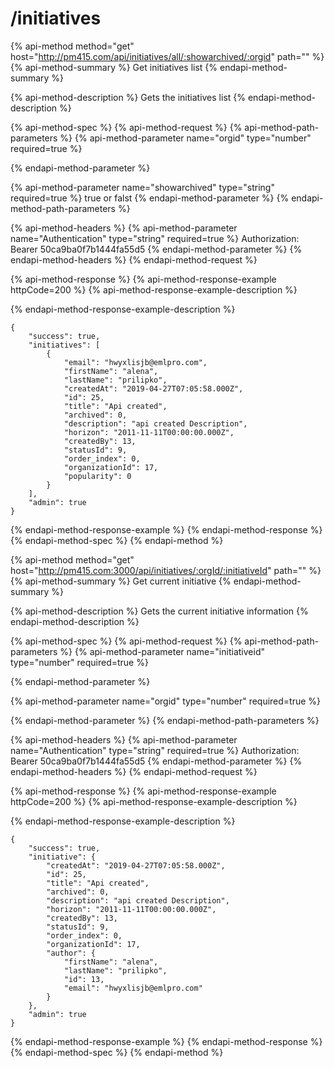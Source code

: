 # /initiatives

{% api-method method="get" host="http://pm415.com/api/initiatives/all/:showarchived/:orgid" path="" %}
{% api-method-summary %}
Get initiatives list
{% endapi-method-summary %}

{% api-method-description %}
Gets the initiatives list
{% endapi-method-description %}

{% api-method-spec %}
{% api-method-request %}
{% api-method-path-parameters %}
{% api-method-parameter name="orgid" type="number" required=true %}

{% endapi-method-parameter %}

{% api-method-parameter name="showarchived" type="string" required=true %}
true or falst
{% endapi-method-parameter %}
{% endapi-method-path-parameters %}

{% api-method-headers %}
{% api-method-parameter name="Authentication" type="string" required=true %}
Authorization: Bearer 50ca9ba0f7b1444fa55d5
{% endapi-method-parameter %}
{% endapi-method-headers %}
{% endapi-method-request %}

{% api-method-response %}
{% api-method-response-example httpCode=200 %}
{% api-method-response-example-description %}

{% endapi-method-response-example-description %}

```
{
    "success": true,
    "initiatives": [
        {
            "email": "hwyxlisjb@emlpro.com",
            "firstName": "alena",
            "lastName": "prilipko",
            "createdAt": "2019-04-27T07:05:58.000Z",
            "id": 25,
            "title": "Api created",
            "archived": 0,
            "description": "api created Description",
            "horizon": "2011-11-11T00:00:00.000Z",
            "createdBy": 13,
            "statusId": 9,
            "order_index": 0,
            "organizationId": 17,
            "popularity": 0
        }
    ],
    "admin": true
}
```
{% endapi-method-response-example %}
{% endapi-method-response %}
{% endapi-method-spec %}
{% endapi-method %}

{% api-method method="get" host="http://pm415.com:3000/api/initiatives/:orgId/:initiativeId" path="" %}
{% api-method-summary %}
Get current initiative
{% endapi-method-summary %}

{% api-method-description %}
Gets the current initiative information
{% endapi-method-description %}

{% api-method-spec %}
{% api-method-request %}
{% api-method-path-parameters %}
{% api-method-parameter name="initiativeid" type="number" required=true %}

{% endapi-method-parameter %}

{% api-method-parameter name="orgid" type="number" required=true %}

{% endapi-method-parameter %}
{% endapi-method-path-parameters %}

{% api-method-headers %}
{% api-method-parameter name="Authentication" type="string" required=true %}
Authorization: Bearer 50ca9ba0f7b1444fa55d5
{% endapi-method-parameter %}
{% endapi-method-headers %}
{% endapi-method-request %}

{% api-method-response %}
{% api-method-response-example httpCode=200 %}
{% api-method-response-example-description %}

{% endapi-method-response-example-description %}

```
{
    "success": true,
    "initiative": {
        "createdAt": "2019-04-27T07:05:58.000Z",
        "id": 25,
        "title": "Api created",
        "archived": 0,
        "description": "api created Description",
        "horizon": "2011-11-11T00:00:00.000Z",
        "createdBy": 13,
        "statusId": 9,
        "order_index": 0,
        "organizationId": 17,
        "author": {
            "firstName": "alena",
            "lastName": "prilipko",
            "id": 13,
            "email": "hwyxlisjb@emlpro.com"
        }
    },
    "admin": true
}
```
{% endapi-method-response-example %}
{% endapi-method-response %}
{% endapi-method-spec %}
{% endapi-method %}

